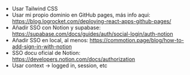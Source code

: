 - Usar Tailwind CSS
- Usar mi propio dominio en GitHub pages, más info aqui: https://blog.logrocket.com/deploying-react-apps-github-pages/
- Añadir SSO con Notion y supabase: https://supabase.com/docs/guides/auth/social-login/auth-notion
- Añadir SSO en local, al menos: https://commotion.page/blog/how-to-add-sign-in-with-notion
- SSO docu oficial de Notion: https://developers.notion.com/docs/authorization
- Usar context -> logged in, session, etc